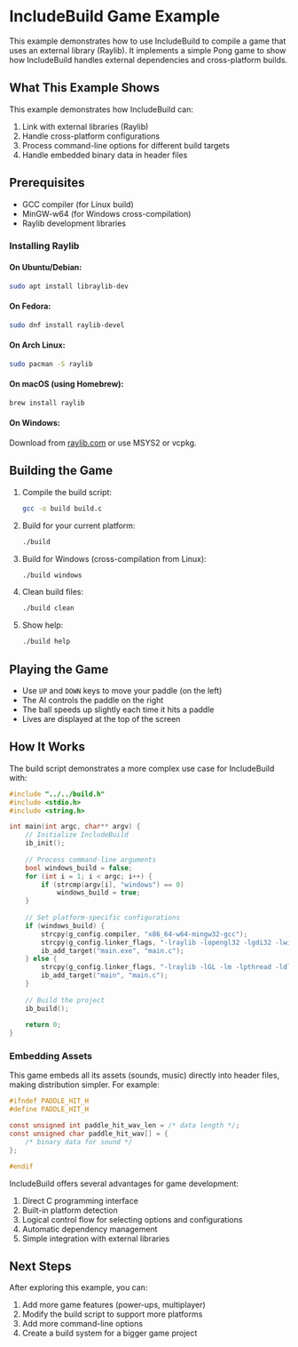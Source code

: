 # IncludeBuild Game Example

This example demonstrates how to use IncludeBuild to compile a game that uses an external library (Raylib). 
It implements a simple Pong game to show how IncludeBuild handles external dependencies and cross-platform builds.

## What This Example Shows

This example demonstrates how IncludeBuild can:

1. Link with external libraries (Raylib)
2. Handle cross-platform configurations
3. Process command-line options for different build targets
4. Handle embedded binary data in header files

## Prerequisites

- GCC compiler (for Linux build)
- MinGW-w64 (for Windows cross-compilation)
- Raylib development libraries

### Installing Raylib

#### On Ubuntu/Debian:
```bash
sudo apt install libraylib-dev
```

#### On Fedora:
```bash
sudo dnf install raylib-devel
```

#### On Arch Linux:
```bash
sudo pacman -S raylib
```

#### On macOS (using Homebrew):
```bash
brew install raylib
```

#### On Windows:
Download from [raylib.com](https://www.raylib.com/) or use MSYS2 or vcpkg.

## Building the Game

1. Compile the build script:
   ```bash
   gcc -o build build.c
   ```

2. Build for your current platform:
   ```bash
   ./build
   ```

3. Build for Windows (cross-compilation from Linux):
   ```bash
   ./build windows
   ```

4. Clean build files:
   ```bash
   ./build clean
   ```

5. Show help:
   ```bash
   ./build help
   ```

## Playing the Game

- Use `UP` and `DOWN` keys to move your paddle (on the left)
- The AI controls the paddle on the right
- The ball speeds up slightly each time it hits a paddle
- Lives are displayed at the top of the screen

## How It Works

The build script demonstrates a more complex use case for IncludeBuild with:

```c
#include "../../build.h"
#include <stdio.h>
#include <string.h>

int main(int argc, char** argv) {
    // Initialize IncludeBuild
    ib_init();
    
    // Process command-line arguments
    bool windows_build = false;
    for (int i = 1; i < argc; i++) {
        if (strcmp(argv[i], "windows") == 0)
            windows_build = true;
    }
    
    // Set platform-specific configurations
    if (windows_build) {
        strcpy(g_config.compiler, "x86_64-w64-mingw32-gcc");
        strcpy(g_config.linker_flags, "-lraylib -lopengl32 -lgdi32 -lwinmm");
        ib_add_target("main.exe", "main.c");
    } else {
        strcpy(g_config.linker_flags, "-lraylib -lGL -lm -lpthread -ldl -lrt -lX11");
        ib_add_target("main", "main.c");
    }
    
    // Build the project
    ib_build();
    
    return 0;
}
```

### Embedding Assets

This game embeds all its assets (sounds, music) directly into header files, making distribution simpler. For example:

```c
#ifndef PADDLE_HIT_H
#define PADDLE_HIT_H

const unsigned int paddle_hit_wav_len = /* data length */;
const unsigned char paddle_hit_wav[] = {
    /* binary data for sound */
};

#endif
```

IncludeBuild offers several advantages for game development:
1. Direct C programming interface
2. Built-in platform detection
3. Logical control flow for selecting options and configurations
4. Automatic dependency management
5. Simple integration with external libraries

## Next Steps

After exploring this example, you can:
1. Add more game features (power-ups, multiplayer)
2. Modify the build script to support more platforms
3. Add more command-line options
4. Create a build system for a bigger game project 